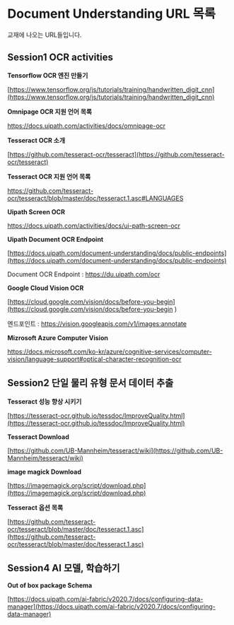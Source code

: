 
# Document Understanding URL 목록

교재에 나오는 URL들입니다.
## Session1 OCR activities

**Tensorflow OCR 엔진 만들기**

[https://www.tensorflow.org/js/tutorials/training/handwritten_digit_cnn](https://www.tensorflow.org/js/tutorials/training/handwritten_digit_cnn)

**Omnipage OCR 지원 언어 목록**

[https://docs.uipath.com/activities/docs/omnipage-ocr ](https://docs.uipath.com/activities/docs/omnipage-ocr )

**Tesseract OCR 소개**

[https://github.com/tesseract-ocr/tesseract](https://github.com/tesseract-ocr/tesseract)

**Tesseract OCR 지원 언어 목록**

[https://github.com/tesseract-ocr/tesseract/blob/master/doc/tesseract.1.asc#LANGUAGES ](https://github.com/tesseract-ocr/tesseract/blob/master/doc/tesseract.1.asc#LANGUAGES )

**Uipath Screen OCR**

[https://docs.uipath.com/activities/docs/ui-path-screen-ocr ](https://docs.uipath.com/activities/docs/ui-path-screen-ocr )

**Uipath Document OCR Endpoint**

[https://docs.uipath.com/document-understanding/docs/public-endpoints](https://docs.uipath.com/document-understanding/docs/public-endpoints)

Document OCR Endpoint : https://du.uipath.com/ocr

**Google Cloud Vision OCR**

[https://cloud.google.com/vision/docs/before-you-begin](https://cloud.google.com/vision/docs/before-you-begin )

엔드포인트 : https://vision.googleapis.com/v1/images:annotate

**Mizrosoft Azure Computer Vision**

[https://docs.microsoft.com/ko-kr/azure/cognitive-services/computer-vision/language-support#optical-character-recognition-ocr ](https://docs.microsoft.com/ko-kr/azure/cognitive-services/computer-vision/language-support#optical-character-recognition-ocr )

## Session2 단일 물리 유형 문서 데이터 추출

**Tesseract 성능 향상 시키기**

[https://tesseract-ocr.github.io/tessdoc/ImproveQuality.html](https://tesseract-ocr.github.io/tessdoc/ImproveQuality.html)

**Tesseract Download**

[https://github.com/UB-Mannheim/tesseract/wiki](https://github.com/UB-Mannheim/tesseract/wiki)

**image magick Download**

[https://imagemagick.org/script/download.php](https://imagemagick.org/script/download.php)

**Tesseract 옵션 목록**

[https://github.com/tesseract-ocr/tesseract/blob/master/doc/tesseract.1.asc](https://github.com/tesseract-ocr/tesseract/blob/master/doc/tesseract.1.asc)

## Session4 AI 모델, 학습하기

**Out of box package Schema**

[https://docs.uipath.com/ai-fabric/v2020.7/docs/configuring-data-manager](https://docs.uipath.com/ai-fabric/v2020.7/docs/configuring-data-manager)
